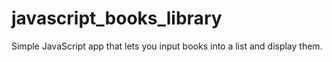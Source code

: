 # javascript_books_library
Simple JavaScript app that lets you input books into a list and display them.
